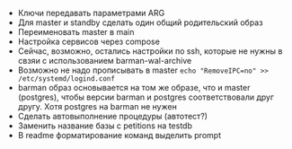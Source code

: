 * Ключи передавать параметрами ARG
* Для master и standby сделать один общий родительский образ
* Переименовать master в main
* Настройка сервисов через compose
* Сейчас, возможно, остались настройки по ssh, которые не нужны в свзяи с использованием barman-wal-archive
* Возможно не надо прописывать в master `echo "RemoveIPC=no" >> /etc/systemd/logind.conf`
* barman образ основывается на том же образе, что и master (postgres), чтобы версии barman и postgres соответствовали друг другу.
  Хотя postgres на barman не нужен
* Сделать автовыполнение процедуры (автотест?)
* Заменить название базы с petitions на testdb
* В readme форматирование команд выделить prompt

